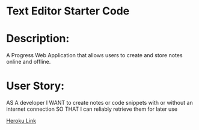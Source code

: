 # Text Editor Starter Code

# Description:
A Progress Web Application that allows users to create and store notes online and offline.

# User Story:
AS A developer
I WANT to create notes or code snippets with or without an internet connection
SO THAT I can reliably retrieve them for later use

[Heroku Link](https://another-text-editor-module19.herokuapp.com/)